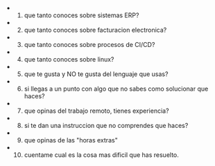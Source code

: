 - 1) que tanto conoces sobre sistemas ERP?
- 2) que tanto conoces sobre facturacion electronica?
- 3) que tanto conoces sobre procesos de CI/CD?
- 4) que tanto conoces sobre linux?
- 5) que te gusta y NO te gusta del lenguaje que usas?
- 6) si llegas a un punto con algo que no sabes como solucionar que haces?
- 7) que opinas del trabajo remoto, tienes experiencia?
- 8) si te dan una instruccion que no comprendes que haces?
- 9) que opinas de las "horas extras"
- 10) cuentame cual es la cosa mas dificil que has resuelto.